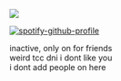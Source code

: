![](https://komarev.com/ghpvc/?username=beaverhollow&label=punks&style=flat-square&color=2d2d2d&base=23264)

[![spotify-github-profile](https://spotify-github-profile.kittinanx.com/api/view?uid=6ee6c3uiykzyf00n8qqgt3t8m&cover_image=true&theme=natemoo-re&show_offline=true&background_color=c3ab9e&interchange=true&bar_color=AAAAAA&bar_color_cover=false)](https://github.com/kittinan/spotify-github-profile)

inactive, only on for friends
<br/>
weird tcc dni i dont like you
<br/>
i dont add people on here
